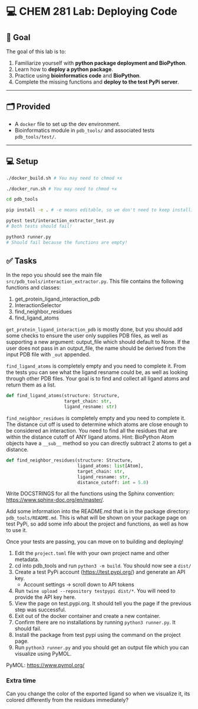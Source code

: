 # 💻 CHEM 281 Lab: Deploying Code

## 🧪 Goal

The goal of this lab is to:

1. Familiarize yourself with **python package deployment and BioPython**.
2. Learn how to **deploy a python package**. 
3. Practice using **bioinformatics code** and **BioPython**.
4. Complete the missing functions and **deploy to the test PyPi server**.

---

## 🗂️ Provided

- A `docker` file to set up the dev environment.
- Bioinformatics module in `pdb_tools/` and associated tests `pdb_tools/test/`.

---

## 💻 Setup
```bash
./docker_build.sh # You may need to chmod +x

./docker_run.sh # You may need to chmod +x

cd pdb_tools

pip install -e . # -e means editable, so we don't need to keep installing while editing

pytest test/interaction_extractor_test.py
# Both tests should fail!

python3 runner.py
# Should fail because the functions are empty!
```

## ✅ Tasks
In the repo you should see the main file `src/pdb_tools/interaction_extractor.py`. This file contains the following functions and classes:

1. get_protein_ligand_interaction_pdb
2. InteractionSelector
3. find_neighbor_residues
4. find_ligand_atoms

`get_protein_ligand_interaction_pdb` is mostly done, but you should add some checks to ensure the user only supplies PDB files, as well as supporting a new argument: output_file which should default to None. If the user does not pass in an output_file, the name should be derived from the input PDB file with `_out` appended.

`find_ligand_atoms` is completely empty and you need to complete it. From the tests you can see what the ligand resname could be, as well as looking through other PDB files. Your goal is to find and collect all ligand atoms and return them as a list.

```python
def find_ligand_atoms(structure: Structure,
                      target_chain: str,
                      ligand_resname: str)
```

`find_neighbor_residues` is completely empty and you need to complete it. The distance cut off is used to determine which atoms are close enough to be considered an interaction. You need to find all the residues that are within the distance cutoff of ANY ligand atoms. Hint: BioPython Atom objects have a `__sub__` method so you can directly subtract 2 atoms to get a distance.

```python
def find_neighbor_residues(structure: Structure,
                           ligand_atoms: list[Atom],
                           target_chain: str,
                           ligand_resname: str,
                           distance_cutoff: int = 5.0)
```

Write DOCSTRINGS for all the functions using the Sphinx convention: https://www.sphinx-doc.org/en/master/.

Add some information into the README.md that is in the package directory: `pdb_tools/README.md`. This is what will be shown on your package page on test PyPi, so add some info about the project and functions, as well as how to use it.

Once your tests are passing, you can move on to building and deploying!
1) Edit the `project.toml` file with your own project name and other metadata.
2) cd into pdb_tools and run `python3 -m build`. You should now see a `dist/`
3) Create a test PyPi account (https://test.pypi.org/) and generate an API key.
   - Account settings -> scroll down to API tokens
4) Run `twine upload --repository testpypi dist/*`. You will need to provide the API key here.
5) View the page on test.pypi.org. It should tell you the page if the previous step was successful.
6) Exit out of the docker container and create a new container.
7) Confirm there are no installations by running `python3 runner.py`. It should fail.
8) Install the package from test pypi using the command on the project page.
9) Run `python3 runner.py` and you should get an output file which you can visualize using PyMOL.

PyMOL: https://www.pymol.org/

### Extra time
Can you change the color of the exported ligand so when we visualize it, its colored differently from the residues immediately?
